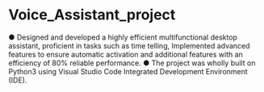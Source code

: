 # Voice_Assistant_project
● Designed and developed a highly efficient multifunctional desktop assistant, proficient in tasks such as time telling, Implemented advanced features to ensure automatic activation and additional features with an efficiency of 80% reliable performance.
● The project was wholly built on Python3 using Visual Studio Code Integrated Development Environment (IDE).
